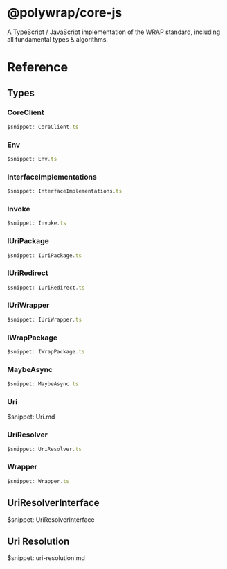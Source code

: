 # @polywrap/core-js

A TypeScript / JavaScript implementation of the WRAP standard, including all fundamental types & algorithms.

# Reference

## Types

### CoreClient

```ts
$snippet: CoreClient.ts
```

### Env

```ts
$snippet: Env.ts
```

### InterfaceImplementations

```ts
$snippet: InterfaceImplementations.ts
```

### Invoke

```ts
$snippet: Invoke.ts
```

### IUriPackage

```ts
$snippet: IUriPackage.ts
```

### IUriRedirect

```ts
$snippet: IUriRedirect.ts
```

### IUriWrapper

```ts
$snippet: IUriWrapper.ts
```

### IWrapPackage

```ts
$snippet: IWrapPackage.ts
```

### MaybeAsync

```ts
$snippet: MaybeAsync.ts
```

### Uri

$snippet: Uri.md

### UriResolver

```ts
$snippet: UriResolver.ts
```

### Wrapper

```ts
$snippet: Wrapper.ts
```

## UriResolverInterface

$snippet: UriResolverInterface

## Uri Resolution

$snippet: uri-resolution.md
